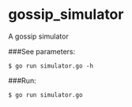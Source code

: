 gossip_simulator
================

A gossip simulator

###See parameters:

```shell
$ go run simulator.go -h
```


###Run:

```shell
$ go run simulator.go
```

